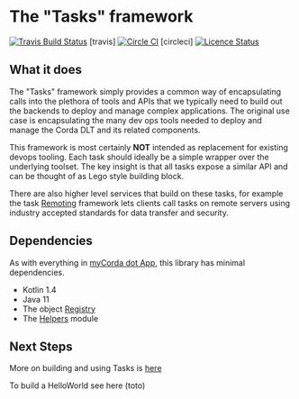 # The "Tasks" framework

[![Travis Build Status](https://travis-ci.com/mycordaapp/tasks.svg?branch=master)](https://app.travis-ci.com/github/mycordaapp/tasks) [travis]
[![Circle CI](https://circleci.com/gh/mycordaapp/tasks.svg?style=svg)](https://circleci.com/gh/mycordaapp/tasks) [circleci]
[![Licence Status](https://img.shields.io/github/license/mycordaapp/tasks)](https://github.com/mycordaapp/tasks/blob/master/licence.txt)

## What it does

The "Tasks" framework simply provides a common way of encapsulating calls into the plethora of tools and APIs that we
typically need to build out the backends to deploy and manage complex applications. The original use case is
encapsulating the many dev ops tools needed to deploy and manage the Corda DLT and its related components.

This framework is most certainly **NOT** intended as replacement for existing devops tooling. Each task should ideally
be a simple wrapper over the underlying toolset. The key insight is that all tasks expose a similar API and can be
thought of as Lego style building block.

There are also higher level services that build on these tasks, for example the task [Remoting](http://todo.com)
framework lets clients call tasks on remote servers using industry accepted standards for data transfer and security.

## Dependencies

As with everything in [myCorda dot App](https://mycorda.app), this library has minimal dependencies.

* Kotlin 1.4
* Java 11
* The object [Registry](https://github.com/mycordaapp/registry#readme)
* The [Helpers](https://github.com/mycordaapp/helpers#readme) module 

## Next Steps 

More on building and using Tasks is [here](./docs/tasks.md)

To build a HelloWorld see here (toto)

